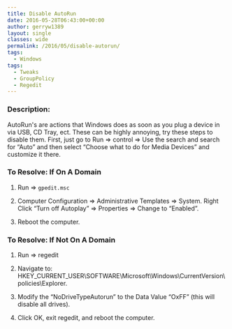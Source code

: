 ```yaml
---
title: Disable AutoRun
date: 2016-05-28T06:43:00+00:00
author: gerryw1389
layout: single
classes: wide
permalink: /2016/05/disable-autorun/
tags:
  - Windows
tags:
  - Tweaks
  - GroupPolicy
  - Regedit
---
```

<!--more-->

### Description:

AutoRun's are actions that Windows does as soon as you plug a device in via USB, CD Tray, ect. These can be highly annoying, try these steps to disable them. First, just go to Run => control => Use the search and search for &#8220;Auto&#8221; and then select &#8220;Choose what to do for Media Devices&#8221; and customize it there.

### To Resolve: If On A Domain

1. Run => `gpedit.msc`

2. Computer Configuration => Administrative Templates => System. Right Click &#8220;Turn off Autoplay&#8221; => Properties => Change to &#8220;Enabled&#8221;.

3. Reboot the computer.

### To Resolve: If Not On A Domain

1. Run => regedit

2. Navigate to: HKEY_CURRENT_USER\SOFTWARE\Microsoft\Windows\CurrentVersion\policies\Explorer.

3. Modify the &#8220;NoDriveTypeAutorun&#8221; to the Data Value &#8220;OxFF&#8221; (this will disable all drives).

4. Click OK, exit regedit, and reboot the computer.
